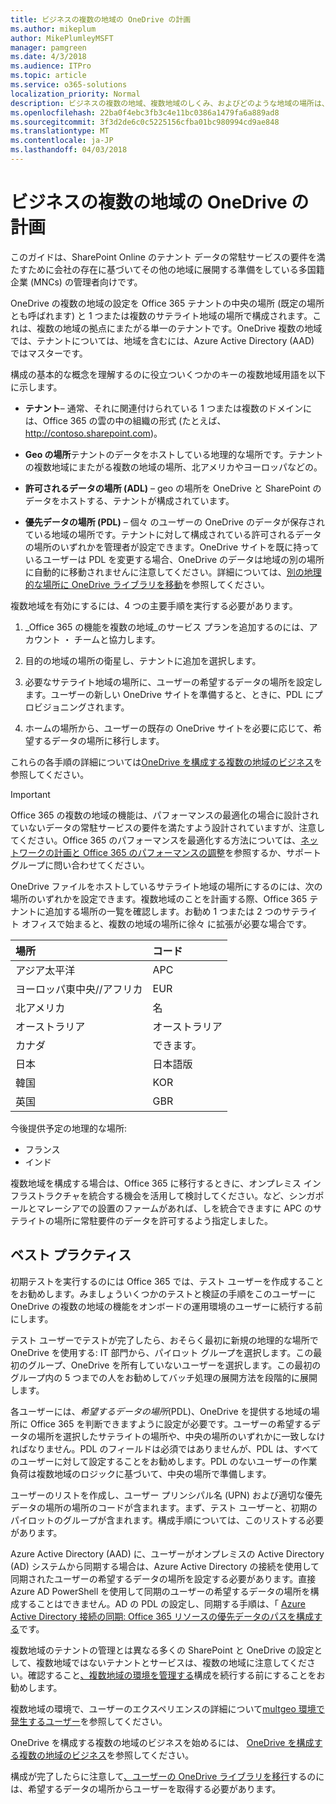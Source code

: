 ```yaml
---
title: ビジネスの複数の地域の OneDrive の計画
ms.author: mikeplum
author: MikePlumleyMSFT
manager: pamgreen
ms.date: 4/3/2018
ms.audience: ITPro
ms.topic: article
ms.service: o365-solutions
localization_priority: Normal
description: ビジネスの複数の地域、複数地域のしくみ、およびどのような地域の場所は、データ ストレージに使用できるは、OneDrive について説明します。
ms.openlocfilehash: 22ba0f4ebc3fb3c4e11bc0386a1479fa6a889ad8
ms.sourcegitcommit: 3f3d2de6c0c5225156cfba01bc980994cd9ae848
ms.translationtype: MT
ms.contentlocale: ja-JP
ms.lasthandoff: 04/03/2018
---
```

# <a name="plan-for-onedrive-for-business-multi-geo"></a>ビジネスの複数の地域の OneDrive の計画

このガイドは、SharePoint Online のテナント データの常駐サービスの要件を満たすために会社の存在に基づいてその他の地域に展開する準備をしている多国籍企業 (MNCs) の管理者向けです。

OneDrive の複数の地域の設定を Office 365 テナントの中央の場所 (既定の場所とも呼ばれます) と 1 つまたは複数のサテライト地域の場所で構成されます。これは、複数の地域の拠点にまたがる単一のテナントです。OneDrive 複数の地域では、テナントについては、地域を含むには、Azure Active Directory (AAD) ではマスターです。 

構成の基本的な概念を理解するのに役立ついくつかのキーの複数地域用語を以下に示します。

-   **テナント**– 通常、それに関連付けられている 1 つまたは複数のドメインには、Office 365 の雲の中の組織の形式 (たとえば、 http://contoso.sharepoint.com)。 

-   **Geo の場所**テナントのデータをホストしている地理的な場所です。テナントの複数地域にまたがる複数の地域の場所、北アメリカやヨーロッパなどの。

-   **許可されるデータの場所 (ADL)** – geo の場所を OneDrive と SharePoint のデータをホストする、テナントが構成されています。

-   **優先データの場所 (PDL)** – 個々 のユーザーの OneDrive のデータが保存されている地域の場所です。テナントに対して構成されている許可されるデータの場所のいずれかを管理者が設定できます。OneDrive サイトを既に持っているユーザーは PDL を変更する場合、OneDrive のデータは地域の別の場所に自動的に移動されませんに注意してください。詳細については、[別の地理的な場所に OneDrive ライブラリを移動](move-onedrive-between-geo-locations.md)を参照してください。

複数地域を有効にするには、4 つの主要手順を実行する必要があります。

1.  _Office 365 の機能を複数の地域_のサービス プランを追加するのには、アカウント ・ チームと協力します。

2.  目的の地域の場所の衛星し、テナントに追加を選択します。

3.  必要なサテライト地域の場所に、ユーザーの希望するデータの場所を設定します。ユーザーの新しい OneDrive サイトを準備すると、ときに、PDL にプロビジョニングされます。

4.  ホームの場所から、ユーザーの既存の OneDrive サイトを必要に応じて、希望するデータの場所に移行します。

これらの各手順の詳細については[OneDrive を構成する複数の地域のビジネス](multi-geo-tenant-configuration.md)を参照してください。

> [!IMPORTANT]
> Office 365 の複数の地域の機能は、パフォーマンスの最適化の場合に設計されていないデータの常駐サービスの要件を満たすよう設計されていますが、注意してください。Office 365 のパフォーマンスを最適化する方法については、[ネットワークの計画と Office 365 のパフォーマンスの調整](https://support.office.com/article/e5f1228c-da3c-4654-bf16-d163daee8848)を参照するか、サポート グループに問い合わせてください。

OneDrive ファイルをホストしているサテライト地域の場所にするのには、次の場所のいずれかを設定できます。複数地域のことを計画する際、Office 365 テナントに追加する場所の一覧を確認します。お勧め 1 つまたは 2 つのサテライト オフィスで始まると、複数の地域の場所に徐々 に拡張が必要な場合です。

<table>
<thead>
<tr class="header">
<th align="left"><strong>場所</strong></th>
<th align="left"><strong>コード</strong></th>
</tr>
</thead>
<tbody>
<tr class="odd">
<td align="left">アジア太平洋</td>
<td align="left">APC</td>
</tr>
<tr class="even">
<td align="left">ヨーロッパ東中央//アフリカ</td>
<td align="left">EUR</td>
</tr>
<tr class="odd">
<td align="left">北アメリカ</td>
<td align="left">名</td>
</tr>
<tr class="even">
<td align="left">オーストラリア</td>
<td align="left">オーストラリア</td>
</tr>
<tr class="odd">
<td align="left">カナダ</td>
<td align="left">できます。</td>
</tr>
<tr class="odd">
<td align="left">日本</td>
<td align="left">日本語版</td>
</tr>
<tr class="even">
<td align="left">韓国</td>
<td align="left">KOR</td>
</tr>
<tr class="odd">
<td align="left">英国</td>
<td align="left">GBR</td>
</tr>
</tbody>
</table>

今後提供予定の地理的な場所:
  
- フランス
- インド

複数地域を構成する場合は、Office 365 に移行するときに、オンプレミス インフラストラクチャを統合する機会を活用して検討してください。など、シンガポールとマレーシアでの設置のファームがあれば、しを統合できますに APC のサテライトの場所に常駐要件のデータを許可するよう指定しました。

## <a name="best-practices"></a>ベスト プラクティス

初期テストを実行するのには Office 365 では、テスト ユーザーを作成することをお勧めします。みましょういくつかのテストと検証の手順をこのユーザーに OneDrive の複数の地域の機能をオンボードの運用環境のユーザーに続行する前にします。

テスト ユーザーでテストが完了したら、おそらく最初に新規の地理的な場所で OneDrive を使用する: IT 部門から、パイロット グループを選択します。この最初のグループ、OneDrive を所有していないユーザーを選択します。この最初のグループ内の 5 つまでの人をお勧めしてバッチ処理の展開方法を段階的に展開します。

各ユーザーには、*希望するデータの場所*(PDL)、OneDrive を提供する地域の場所に Office 365 を判断できますように設定が必要です。ユーザーの希望するデータの場所を選択したサテライトの場所や、中央の場所のいずれかに一致しなければなりません。PDL のフィールドは必須ではありませんが、PDL は、すべてのユーザーに対して設定することをお勧めします。PDL のないユーザーの作業負荷は複数地域のロジックに基づいて、中央の場所で準備します。   

ユーザーのリストを作成し、ユーザー プリンシパル名 (UPN) および適切な優先データの場所の場所のコードが含まれます。まず、テスト ユーザーと、初期のパイロットのグループが含まれます。構成手順については、このリストする必要があります。

Azure Active Directory (AAD) に、ユーザーがオンプレミスの Active Directory (AD) システムから同期する場合は、Azure Active Directory の接続を使用して同期されたユーザーの希望するデータの場所を設定する必要があります。直接 Azure AD PowerShell を使用して同期のユーザーの希望するデータの場所を構成することはできません。AD の PDL の設定し、同期する手順は、「 [Azure Active Directory 接続の同期: Office 365 リソースの優先データのパスを構成する](https://docs.microsoft.com/en-us/azure/active-directory/connect/active-directory-aadconnectsync-feature-preferreddatalocation)です。

複数地域のテナントの管理とは異なる多くの SharePoint と OneDrive の設定として、複数地域ではないテナントとサービスは、複数の地域に注意してください。確認すること[、複数地域の環境を管理する](administering-a-multi-geo-environment.md)構成を続行する前にすることをお勧めします。

複数地域の環境で、ユーザーのエクスペリエンスの詳細について[multgeo 環境で発生するユーザー](multi-geo-user-experience.md)を参照してください。

OneDrive を構成する複数の地域のビジネスを始めるには、 [OneDrive を構成する複数の地域のビジネス](multi-geo-tenant-configuration.md)を参照してください。

構成が完了したらに注意して[、ユーザーの OneDrive ライブラリを移行](move-onedrive-between-geo-locations.md)するのには、希望するデータの場所からユーザーを取得する必要があります。
